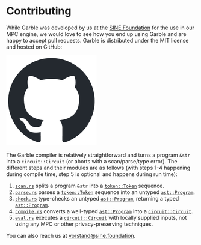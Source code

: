 # Contributing

While Garble was developed by us at the [SINE Foundation](https://sine.foundation/) for the use in our MPC engine, we would love to see how you end up using Garble and are happy to accept pull requests. Garble is distributed under the MIT license and hosted on GitHub:

[![Github](github-mark.png "Contribute on Github")](https://github.com/sine-fdn/garble-lang)

The Garble compiler is relatively straightforward and turns a program `&str` into a `circuit::Circuit` (or aborts with a scan/parse/type error). The different steps and their modules are as follows (with steps 1-4 happening during compile time, step 5 is optional and happens during run time):

1. [`scan.rs`](https://github.com/sine-fdn/garble-lang/blob/main/src/scan.rs) splits a program `&str` into a [`token::Token`](https://github.com/sine-fdn/garble-lang/blob/main/src/token.rs) sequence.
2. [`parse.rs`](https://github.com/sine-fdn/garble-lang/blob/main/src/parse.rs) parses a [`token::Token`](https://github.com/sine-fdn/garble-lang/blob/main/src/token.rs) sequence into an untyped [`ast::Program`](https://github.com/sine-fdn/garble-lang/blob/main/src/ast.rs).
3. [`check.rs`](https://github.com/sine-fdn/garble-lang/blob/main/src/check.rs) type-checks an untyped [`ast::Program`](https://github.com/sine-fdn/garble-lang/blob/main/src/ast.rs), returning a typed [`ast::Program`](https://github.com/sine-fdn/garble-lang/blob/main/src/ast.rs).
4. [`compile.rs`](https://github.com/sine-fdn/garble-lang/blob/main/src/compile.rs) converts a well-typed [`ast::Program`](https://github.com/sine-fdn/garble-lang/blob/main/src/ast.rs) into a [`circuit::Circuit`](https://github.com/sine-fdn/garble-lang/blob/main/src/circuit.rs).
5. [`eval.rs`](https://github.com/sine-fdn/garble-lang/blob/main/src/eval.rs) executes a [`circuit::Circuit`](https://github.com/sine-fdn/garble-lang/blob/main/src/circuit.rs) with locally supplied inputs, not using any MPC or other privacy-preserving techniques.

You can also reach us at [vorstand@sine.foundation](mailto:vorstand@sine.foundation).
